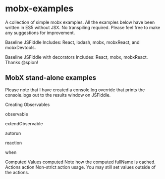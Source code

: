 # mobx-examples
A collection of simple mobx examples. All the examples below have been written in ES5 without JSX. No transpiling required. Please feel free to make any suggestions for improvement.

Baseline JSFiddle Includes: React, lodash, mobx, mobxReact, and mobxDevtools.

Baseline JSFiddle with decorators Includes: React, mobx, mobxReact. Thanks @spion!

## MobX stand-alone examples
Please note that I have created a console.log override that prints the console.logs out to the results window on JSFiddle.

Creating Observables

observable

extendObservable

autorun

reaction

when

Computed Values
computed
Note how the computed fullName is cached.
Actions
action
Non-strict action usage. You may still set values outside of the actions.
